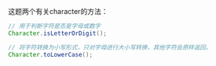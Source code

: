 这题两个有关character的方法：
```java
// 用于判断字符是否是字母或数字
Character.isLetterOrDigit();

// 将字符转换为小写形式，只对字母进行大小写转换，其他字符会原样返回。
Character.toLowerCase();
```